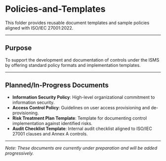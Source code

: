 # Policies-and-Templates

This folder provides reusable document templates and sample policies aligned with ISO/IEC 27001:2022.

---

## Purpose

To support the development and documentation of controls under the ISMS by offering standard policy formats and implementation templates.

---

## Planned/In-Progress Documents

- **Information Security Policy**: High-level organizational commitment to information security.
- **Access Control Policy**: Guidelines on user access provisioning and de-provisioning.
- **Risk Treatment Plan Template**: Template for documenting control implementation against identified risks.
- **Audit Checklist Template**: Internal audit checklist aligned to ISO/IEC 27001 clauses and Annex A controls.

---

*Note: These documents are currently under preparation and will be added progressively.*
